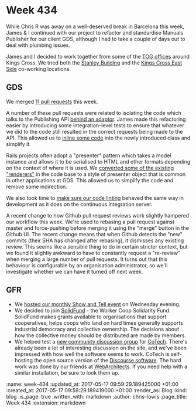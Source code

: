 Week 434
========

While Chris R was away on a well-deserved break in Barcelona this week,
James & I continued with our project to refactor and standardise Manuals
Publisher for our client GDS, although I had to take a couple of days out
to deal with plumbing issues.

James and I decided to work together
from some of the [TOG offices](https://www.theofficegroup.co.uk/)
around Kings Cross. We tried both
the
[Stanley Building](https://www.theofficegroup.co.uk/office/the-stanley-building/) and
the
[Kings Cross East Side](https://www.theofficegroup.co.uk/office/east-side/) co-working
locations.

## GDS

We
merged
[11 pull requests](https://github.com/alphagov/manuals-publisher/pulls?utf8=%E2%9C%93&q=is%3Apr%20closed%3A2017-05-08..2017-05-12) this
week.

A number of these pull requests were related to isolating the code
which talks to the Publishing
API
[behind an adaptor](https://github.com/alphagov/manuals-publisher/pull/1084). James
made this refactoring easier by introducing some integration-level
tests to ensure that whatever we did to the code still resulted in the
correct requests being made to the API. This allowed us
to
[inline some code](https://github.com/alphagov/manuals-publisher/pull/1085) into
the newly introduced class and simplify it.

Rails projects often adopt a "presenter" pattern which takes a model
instance and allows it to be serialised to HTML and other formats
depending on the context of where it is
used. We
[converted some of the existing "renderers"](https://github.com/alphagov/manuals-publisher/pull/1069) in
the code base to a style of presenter object that is common in other
applications at GDS. This allowed us to simplify the code and remove
some indirection.

We also took time
to
[make sure our code linting](https://github.com/alphagov/manuals-publisher/pull/1070) behaved
the same way in development as it does on the continuous integration
server.

A recent change to how Github pull request reviews work slightly
hampered our workflow this week. We're used to rebasing a pull request
against master and force-pushing before merging it using the "merge" button in the
Github UI. The recent change means that when Github detects the "new"
commits (their SHA has changed after rebasing), it dismisses any
existing review. This seems like a sensible thing to do in certain
stricter context, but we found it slightly awkward to have to
constantly request a "re-review" when merging a large number of pull
requests. It turns out that this behaviour is configurable by an
organisation administrator, so we'll investigate whether we can have
it turned off next week.

## GFR

- We
  [hosted our monthly Show and Tell event](http://gofreerange.com/show-and-tell-32) on
  Wednesday evening.
- We decided to join [SolidFund](http://solidfund.coop/) - the Worker
  Coop Solidarity Fund. SolidFund makes grants available to
  organisations that support cooperatives, helps coops who land on
  hard times generally supports industrial democracy and collective
  ownership. The decisions about how the collective money should be
  distributed are made by members.
- We helped test
  a [new community discussion group](https://community.coops.tech/)
  for [CoTech](http://coops.tech/). There's already been a lot of
  interesting discussion on the site, and we've been impressed with
  how well the software seems to work. CoTech is self-hosting the open
  source version of
  the [Discourse software](https://www.discourse.org/). The hard work
  was done by our friends
  at [WebArchitects](https://www.webarchitects.co.uk/). If you need
  help with a similar installation, be sure to look them up.

:name: week-434
:updated_at: 2017-05-17 09:59:29.189425000 +01:00
:created_at: 2017-05-17 09:59:29.189419000 +01:00
:render_as: Blog
:kind: blog
:is_page: true
:written_with: markdown
:author: chris-lowis
:page_title: Week 434
:extension: markdown
